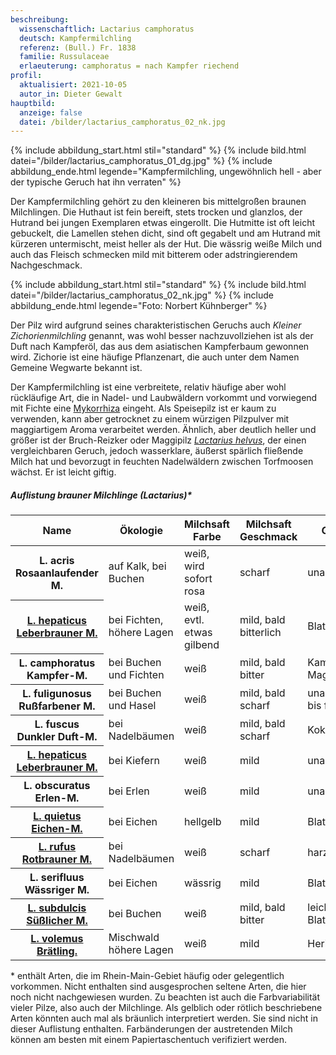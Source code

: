 ```yaml
---
beschreibung:
  wissenschaftlich: Lactarius camphoratus
  deutsch: Kampfermilchling
  referenz: (Bull.) Fr. 1838
  familie: Russulaceae
  erlaeuterung: camphoratus = nach Kampfer riechend
profil:
  aktualisiert: 2021-10-05
  autor_in: Dieter Gewalt
hauptbild:
  anzeige: false
  datei: /bilder/lactarius_camphoratus_02_nk.jpg
---
```

{% include abbildung_start.html stil="standard" %}
{% include bild.html datei="/bilder/lactarius_camphoratus_01_dg.jpg" %}
{% include abbildung_ende.html legende="Kampfermilchling, ungewöhnlich hell - aber der typische Geruch hat ihn verraten" %}

Der Kampfermilchling gehört zu den kleineren bis mittelgroßen braunen Milchlingen. Die Huthaut ist fein bereift, stets trocken und glanzlos, der Hutrand bei jungen Exemplaren etwas eingerollt. Die Hutmitte ist oft leicht gebuckelt, die Lamellen stehen dicht, sind oft gegabelt und am Hutrand mit kürzeren untermischt, meist heller als der Hut. Die wässrig weiße Milch und auch das Fleisch schmecken mild mit bitterem oder adstringierendem Nachgeschmack.

{% include abbildung_start.html stil="standard" %}
{% include bild.html datei="/bilder/lactarius_camphoratus_02_nk.jpg" %}
{% include abbildung_ende.html legende="Foto: Norbert Kühnberger" %}

Der Pilz wird aufgrund seines charakteristischen Geruchs auch *Kleiner Zichorienmilchling* genannt, was wohl besser nachzuvollziehen ist als der Duft nach Kampferöl, das aus dem asiatischen Kampferbaum gewonnen wird. Zichorie ist eine häufige Pflanzenart, die auch unter dem Namen Gemeine Wegwarte bekannt ist.

Der Kampfermilchling ist eine verbreitete, relativ häufige aber wohl rückläufige Art, die in Nadel- und Laubwäldern vorkommt und vorwiegend mit Fichte eine [Mykorrhiza](Mykorrhiza "Glossar") eingeht. Als Speisepilz ist er kaum zu verwenden, kann aber getrocknet zu einem würzigen Pilzpulver mit maggiartigem Aroma verarbeitet werden. Ähnlich, aber deutlich heller und größer ist der Bruch-Reizker oder Maggipilz *[Lactarius helvus](/pilze/lactarius-helvus-bruch-reizker-maggipilz)*, der einen vergleichbaren Geruch, jedoch wasserklare, äußerst spärlich fließende Milch hat und bevorzugt in feuchten Nadelwäldern zwischen Torfmoosen wächst. Er ist leicht giftig.

##### Auflistung brauner Milchlinge (Lactarius)*

<div class="table-responsive">
  <table class="table">
    <thead>
      <tr>
        <th>Name</th>
        <th>Ökologie</th>
        <th>Milchsaft Farbe</th>
        <th>Milchsaft Geschmack</th>
        <th>Geruch</th>
        <th>Häufigkeit</th>
      </tr>
    </thead>
    <tbody>
      <tr>
        <th>L. acris<br/>Rosaanlaufender M.</th>
        <td>auf Kalk, bei Buchen</td>
        <td>weiß, wird sofort rosa</td>
        <td>scharf</td>
        <td>unauffällig</td>
        <td>selten</td>
      </tr>
      <tr>
        <th><a href=“/pilze/lactarius-badiosanguineus-braunroter-milchling“>L. hepaticus<br/>Leberbrauner M.</a></th>
        <td>bei Fichten, höhere Lagen</td>
        <td>weiß, evtl. etwas gilbend</td>
        <td>mild, bald bitterlich</td>
        <td>Blattwanzen</td>
        <td>selten</td>
      </tr>
      <tr>
        <th>L. camphoratus<br/>Kampfer-M.</th>
        <td>bei Buchen und Fichten</td>
        <td>weiß</td>
        <td>mild, bald bitter</td>
        <td>Kampfer, Maggi</td>
        <td>ziemlich häufig</td>
      </tr> 
      <tr>
        <th>L. fuligunosus<br/>Rußfarbener M.</th>
        <td>bei Buchen und Hasel</td>
        <td>weiß</td>
        <td>mild, bald scharf</td>
        <td>unauffällig bis fruchtig</td>
        <td>selten</td>
      </tr>
      <tr>
        <th>L. fuscus<br/>Dunkler Duft-M.</th>
        <td>bei Nadelbäumen</td>
        <td>weiß</td>
        <td>mild, bald scharf</td>
        <td>Kokosflocken</td>
        <td>nicht häufig</td>
      </tr>
      <tr>
        <th><a href="/pilze/lactarius-hepaticus-leberbrauner-milchling">L. hepaticus<br/>Leberbrauner M.</a></th>
        <td>bei Kiefern</td>
        <td>weiß</td>
        <td>mild</td>
        <td>unauffällig</td>
        <td>mäßig häufig</td>
      </tr>
      <tr>
        <th>L. obscuratus<br/>Erlen-M.</th>
        <td>bei Erlen</td>
        <td>weiß</td>
        <td>mild</td>
        <td>unauffällig</td>
        <td>mäßig häufig</td>
      </tr>
      <tr>
        <th><a href=“/pilze/lactarius-quietus-eichenmilchling“>L. quietus<br/>Eichen-M.</a></th>
        <td>bei Eichen</td>
        <td>hellgelb</td>
        <td>mild</td>
        <td>Blattwanzen</td>
        <td>sehr häufig</td>
      </tr>
      <tr>
        <th><a href=“/pilze/lactarius-rufus-rotbrauner-milchling“>L. rufus<br/>Rotbrauner M.</a></th>
        <td>bei Nadelbäumen</td>
        <td>weiß</td>
        <td>scharf</td>
        <td>harzig</td>
        <td>häufig</td>
      </tr>
      <tr>
        <th>L. serifluus<br/>Wässriger M.</th>
        <td>bei Eichen</td>
        <td>wässrig</td>
        <td>mild</td>
        <td>Blattwanzen</td>
        <td>mäßig häufig</td>
      </tr>
      <tr>
        <th><a href=“/pilze/lactarius-subdulcis-süßlicher-milchling“>L. subdulcis<br/>Süßlicher M.</a></th>
        <td>bei Buchen</td>
        <td>weiß</td>
        <td>mild, bald bitter</td>
        <td>leicht nach Blattwanzen</td>
        <td>sehr häufig</td>
      </tr>
      <tr>
        <th><a href=“/pilze/lactarius-volemus-brätling“>L. volemus<br/>Brätling.</a></th>
        <td>Mischwald höhere Lagen</td>
        <td>weiß</td>
        <td>mild</td>
        <td>Heringslake</td>
        <td>selten</td>
      </tr>
    </tbody>
  </table>
</div>

\* enthält Arten, die im Rhein-Main-Gebiet häufig oder gelegentlich vorkommen. Nicht enthalten sind ausgesprochen seltene Arten, die hier noch nicht nachgewiesen wurden. Zu beachten ist auch die Farbvariabilität vieler Pilze, also auch der Milchlinge. Als gelblich oder rötlich beschriebene Arten könnten auch mal als bräunlich interpretiert werden. Sie sind nicht in dieser Auflistung enthalten. Farbänderungen der austretenden Milch können am besten mit einem Papiertaschentuch verifiziert werden.